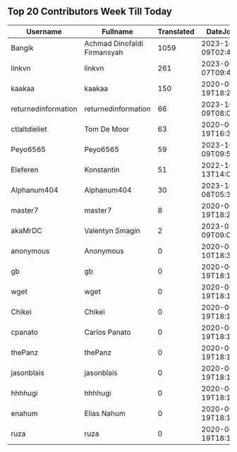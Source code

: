 ## Top 20 Contributors Week Till Today ##
|Username|Fullname|Translated|DateJoined|Language|
|--------|--------|----------|----------|-------|
|Bangik|Achmad Dinofaldi Firmansyah|1059|2023-10-09T02:40:35.|id|
|linkvn|linkvn|261|2023-06-07T09:42:36.|vi|
|kaakaa|kaakaa|150|2020-06-19T18:20:26Z|ja|
|returnedinformation|returnedinformation|66|2023-10-09T08:02:47.|sr|
|ctlaltdieliet|Tom De Moor|63|2020-06-19T16:30:47Z|nl|
|Peyo6565|Peyo6565|59|2023-10-09T09:50:18.|fr|
|Eleferen|Konstantin|51|2022-10-13T14:04:24Z|ru|
|Alphanum404|Alphanum404|30|2023-10-08T05:37:39.||
|master7|master7|8|2020-06-19T18:20:39.|pl|
|akaMrDC|Valentyn Smagin|2|2023-02-09T09:06:21.|uk|
|anonymous|Anonymous|0|2020-06-10T18:34:14.||
|gb|gb|0|2020-06-19T18:18:43.||
|wget|wget|0|2020-06-19T18:18:50Z|ro|
|Chikei|Chikei|0|2020-06-19T18:18:51Z|zh_Hant|
|cpanato|Carlos Panato|0|2020-06-19T18:18:53Z||
|thePanz|thePanz|0|2020-06-19T18:18:53Z||
|jasonblais|jasonblais|0|2020-06-19T18:18:54Z||
|hhhhugi|hhhhugi|0|2020-06-19T18:18:56.||
|enahum|Elias  Nahum|0|2020-06-19T18:18:56Z|es|
|ruza|ruza|0|2020-06-19T18:18:57.||
